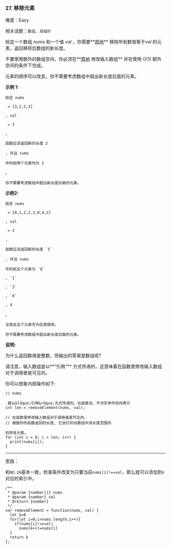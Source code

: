 ### 27. 移除元素

难度：Easy

相关话题：`数组`、`双指针`

给定一个数组 *nums* 和一个值 *val* ，你需要**[原地](https://baike.baidu.com/item/%E5%8E%9F%E5%9C%B0%E7%AE%97%E6%B3%95)** 移除所有数值等于*val* 的元素，返回移除后数组的新长度。



不要使用额外的数组空间，你必须在**[原地](https://baike.baidu.com/item/%E5%8E%9F%E5%9C%B0%E7%AE%97%E6%B3%95)
修改输入数组** 并在使用 O(1) 额外空间的条件下完成。



元素的顺序可以改变。你不需要考虑数组中超出新长度后面的元素。



**示例 1:** 





```
给定 nums

 = [3,2,2,3]

, val

 = 3

,

函数应该返回新的长度 2

, 并且 nums

中的前两个元素均为 2

。

你不需要考虑数组中超出新长度后面的元素。

```


**示例2:** 





```
给定 nums

 = [0,1,2,2,3,0,4,2]

, val

 = 2

,

函数应该返回新的长度 `5`

, 并且 nums

中的前五个元素为 `0`

, `1`

, `3`

, `0`

, 4

。

注意这五个元素可为任意顺序。

你不需要考虑数组中超出新长度后面的元素。

```


**说明:** 



为什么返回数值是整数，但输出的答案是数组呢?



请注意，输入数组是以**&ldquo;引用&rdquo;** 方式传递的，这意味着在函数里修改输入数组对于调用者是可见的。



你可以想象内部操作如下:





```
// nums

 是以&ldquo;引用&rdquo;方式传递的。也就是说，不对实参作任何拷贝
int len = removeElement(nums, val);

// 在函数里修改输入数组对于调用者是可见的。
// 根据你的函数返回的长度, 它会打印出数组中该长度范围内

的所有元素。
for (int i = 0; i < len; i++) {
  print(nums[i]);
}

```



-----

思路：

和`NO.26`基本一致，检查条件改变为只要当前`nums[i]!==val`，那么就可以添加到`k`对应的索引中。


```
/**
 * @param {number[]} nums
 * @param {number} val
 * @return {number}
 */
var removeElement = function(nums, val) {
  let k=0
  for(let i=0;i<nums.length;i++){
    if(nums[i]!==val)
      nums[k++]=nums[i]
  }
  return k
};



```

